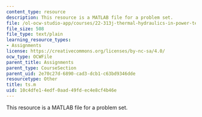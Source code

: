 ```yaml
---
content_type: resource
description: This resource is a MATLAB file for a problem set.
file: /ol-ocw-studio-app/courses/22-313j-thermal-hydraulics-in-power-technology-spring-2007/10c4dfe14edf0aad49fdec4e8cf4b46e_ts.m
file_size: 508
file_type: text/plain
learning_resource_types:
- Assignments
license: https://creativecommons.org/licenses/by-nc-sa/4.0/
ocw_type: OCWFile
parent_title: Assignments
parent_type: CourseSection
parent_uid: 2e70c27d-6890-cad3-dcb1-c63bd9346dde
resourcetype: Other
title: ts.m
uid: 10c4dfe1-4edf-0aad-49fd-ec4e8cf4b46e
---
```

This resource is a MATLAB file for a problem set.